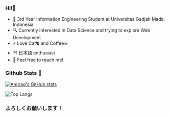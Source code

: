 ### Hi!👋

- 🏫 3rd Year Information Engineering Student at Universitas Gadjah Mada, Indonesia <br />
- 🔍 Currently interested in Data Science and trying to explore Web Development<br />
- ⚡ Love Cat🐈 and Coffee☕ <br/>
- ⛩️ 日本語 enthusiast <br/>
- 🌱 Feel free to reach me!

### Github Stats 🤔
[![Anurag's GitHub stats](https://github-readme-stats.vercel.app/api?username=RayhanAdii&show_icons=true&theme=tokyonight&rank_icon=github)](https://github.com/anuraghazra/github-readme-stats)

![Top Langs](https://github-readme-stats.vercel.app/api/top-langs/?username=RayhanAdii&layout=compact&theme=tokyonight)

### よろしくお願いします！


<!--
**Acediaa13/Acediaa13** is a ✨ _special_ ✨ repository because its `README.md` (this file) appears on your GitHub profile.

Here are some ideas to get you started:

- 🔭 I’m currently working on ...
- 🌱 I’m currently learning ...
- 👯 I’m looking to collaborate on ...
- 🤔 I’m looking for help with ...
- 💬 Ask me about ...
- 📫 How to reach me: ...
- 😄 Pronouns: ...
- ⚡ Fun fact: ...
-->
